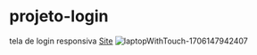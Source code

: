# projeto-login
  tela de login responsiva
  [Site]( https://dalilassr.github.io/projeto-login/)
![laptopWithTouch-1706147942407](https://github.com/DalilaSSR/projeto-login/assets/141681671/237927e2-c40e-42a7-a701-8fea75262885)
